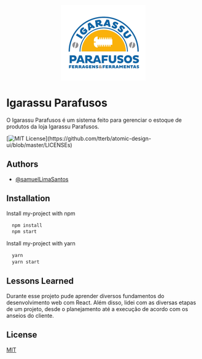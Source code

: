 
<p align="center">
  <img src="./src/assets/logo.svg">
</p>


# Igarassu Parafusos

O Igarassu Parafusos é um sistema feito para gerenciar o estoque de produtos
da loja Igarassu Parafusos.



[![MIT License](https://img.shields.io/apm/l/atomic-design-ui.svg?)](https://github.com/tterb/atomic-design-ui/blob/master/LICENSEs)

## Authors

- [@samuelLimaSantos](https://www.github.com/samuelLimaSantos)


## Installation

Install my-project with npm

```bash
  npm install
  npm start
```

Install my-project with yarn

```bash
  yarn
  yarn start
```
## Lessons Learned

Durante esse projeto pude aprender diversos fundamentos do desenvolvimento web com React. Além disso, lidei com as diversas etapas de um projeto, desde o planejamento até a execução de acordo com os anseios do cliente.
## License

[MIT](https://choosealicense.com/licenses/mit/)

